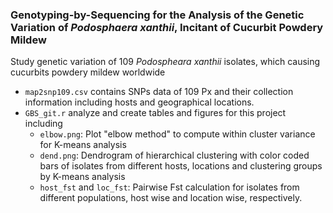 ### Genotyping-by-Sequencing for the Analysis of the Genetic Variation of *Podosphaera xanthii*, Incitant of Cucurbit Powdery Mildew 
Study genetic variation of 109  *Podospheara xanthii* isolates, which causing cucurbits powdery mildew worldwide <br>

- `map2snp109.csv` contains SNPs data of 109 Px and their collection information including hosts and geographical locations. 
- `GBS_git.r` analyze and create tables and figures for this project including 
  - `elbow.png`: Plot "elbow method" to compute within cluster variance for K-means analysis
  - `dend.png`: Dendrogram of hierarchical clustering with color coded bars of isolates from different hosts, locations and clustering groups by K-means analysis
  - `host_fst` and `loc_fst`: Pairwise Fst calculation for isolates from different populations, host wise and location wise, respectively. 
